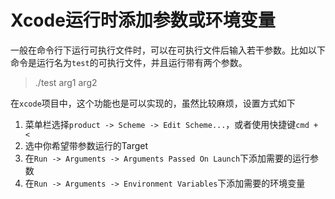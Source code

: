# Xcode运行时添加参数或环境变量

一般在命令行下运行可执行文件时，可以在可执行文件后输入若干参数。比如以下命令是运行名为`test`的可执行文件，并且运行带有两个参数。

> ./test arg1 arg2


在`xcode`项目中，这个功能也是可以实现的，虽然比较麻烦，设置方式如下

1. 菜单栏选择`product -> Scheme -> Edit Scheme...`，或者使用快捷键`cmd + <`
2. 选中你希望带参数运行的Target
3. 在`Run -> Arguments -> Arguments Passed On Launch`下添加需要的运行参数
4. 在`Run -> Arguments -> Environment Variables`下添加需要的环境变量